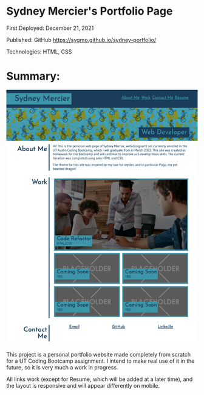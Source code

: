 # Sydney Mercier's Portfolio Page

First Deployed: December 21, 2021

Published: GitHub https://sygmo.github.io/sydney-portfolio/

Technologies: HTML, CSS


# Summary:

![screenshot of portfolio page](./assets/images/portfolio.png)

This project is a personal portfolio website made completely from scratch for a UT Coding Bootcamp assignment. I intend to make real use of it in the future, so it is very much a work in progress. 

All links work (except for Resume, which will be added at a later time), and the layout is responsive and will appear differently on mobile. 